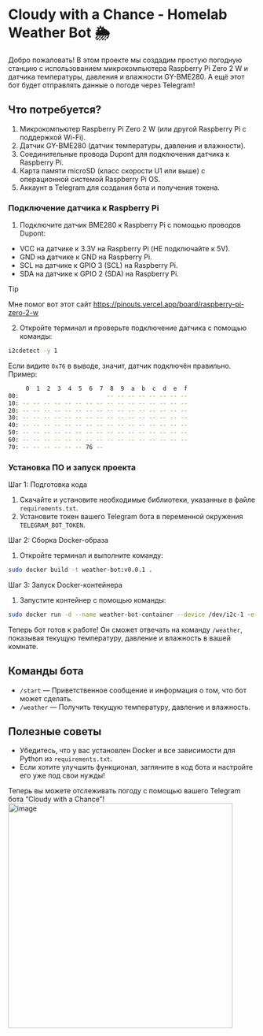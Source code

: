 # Cloudy with a Chance - Homelab Weather Bot 🌦️

Добро пожаловать! В этом проекте мы создадим простую погодную станцию с использованием микрокомпьютера Raspberry Pi Zero 2 W и датчика температуры, давления и влажности GY-BME280. А ещё этот бот будет отправлять данные о погоде через Telegram!

## Что потребуется?

1.	Микрокомпьютер Raspberry Pi Zero 2 W (или другой Raspberry Pi с поддержкой Wi-Fi).
2.	Датчик GY-BME280 (датчик температуры, давления и влажности).
3.	Соединительные провода Dupont для подключения датчика к Raspberry Pi.
4.	Карта памяти microSD (класс скорости U1 или выше) с операционной системой Raspberry Pi OS.
5.	Аккаунт в Telegram для создания бота и получения токена.

### Подключение датчика к Raspberry Pi

1.	Подключите датчик BME280 к Raspberry Pi с помощью проводов Dupont:
- VCC на датчике к 3.3V на Raspberry Pi (НЕ подключайте к 5V).
- GND на датчике к GND на Raspberry Pi.
- SCL на датчике к GPIO 3 (SCL) на Raspberry Pi.
- SDA на датчике к GPIO 2 (SDA) на Raspberry Pi.

> [!TIP]
> Мне помог вот этот сайт https://pinouts.vercel.app/board/raspberry-pi-zero-2-w

2.	Откройте терминал и проверьте подключение датчика с помощью команды:
```bash
i2cdetect -y 1
```
Если видите `0x76` в выводе, значит, датчик подключён правильно. Пример:
```bash
     0  1  2  3  4  5  6  7  8  9  a  b  c  d  e  f
00:                         -- -- -- -- -- -- -- --
10: -- -- -- -- -- -- -- -- -- -- -- -- -- -- -- --
20: -- -- -- -- -- -- -- -- -- -- -- -- -- -- -- --
30: -- -- -- -- -- -- -- -- -- -- -- -- -- -- -- --
40: -- -- -- -- -- -- -- -- -- -- -- -- -- -- -- --
50: -- -- -- -- -- -- -- -- -- -- -- -- -- -- -- --
60: -- -- -- -- -- -- -- -- -- -- -- -- -- -- -- --
70: -- -- -- -- -- -- 76 --
```

### Установка ПО и запуск проекта

Шаг 1: Подготовка кода

1.	Скачайте и установите необходимые библиотеки, указанные в файле `requirements.txt`.
2.	Установите токен вашего Telegram бота в переменной окружения `TELEGRAM_BOT_TOKEN`.

Шаг 2: Сборка Docker-образа

1.	Откройте терминал и выполните команду:
```bash
sudo docker build -t weather-bot:v0.0.1 .
```
Шаг 3: Запуск Docker-контейнера

1.	Запустите контейнер с помощью команды:
```bash
sudo docker run -d --name weather-bot-container --device /dev/i2c-1 -e TELEGRAM_BOT_TOKEN=токен -e PUSHGATEWAY_URL=<>IP:<порт>  weather-bot:v0.0.1
```
Теперь бот готов к работе! Он сможет отвечать на команду `/weather`, показывая текущую температуру, давление и влажность в вашей комнате.

## Команды бота

-	`/start` — Приветственное сообщение и информация о том, что бот может сделать.
-	`/weather` — Получить текущую температуру, давление и влажность.

## Полезные советы

- Убедитесь, что у вас установлен Docker и все зависимости для Python из `requirements.txt`.
- Если хотите улучшить функционал, загляните в код бота и настройте его уже под свои нужды!

Теперь вы можете отслеживать погоду с помощью вашего Telegram бота “Cloudy with a Chance”!
<img width="457" alt="image" src="https://github.com/user-attachments/assets/5424ca50-a3e7-40e2-87b7-c5649846f1d5">
